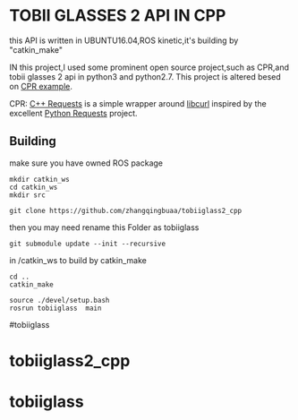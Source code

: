 # TOBII GLASSES 2 API IN CPP

this API is written in UBUNTU16.04,ROS kinetic,it's building by "catkin_make" 

IN this project,I used some prominent open source project,such as CPR,and tobii glasses 2 api in python3 and python2.7. This project is altered besed on [CPR example](https://github.com/whoshuu/cpr-example/).

CPR: [C++ Requests](https://github.com/whoshuu/cpr) is a simple wrapper around [libcurl](http://curl.haxx.se/libcurl) inspired by the excellent [Python Requests](https://github.com/kennethreitz/requests) project.



## Building
make sure you have owned ROS package
```
mkdir catkin_ws
cd catkin_ws
mkdir src
```
```
git clone https://github.com/zhangqingbuaa/tobiiglass2_cpp
```
then you may need rename this  Folder as tobiiglass
```
git submodule update --init --recursive
```
in /catkin_ws   to build by catkin_make
```
cd ..
catkin_make
```
```
source ./devel/setup.bash
rosrun tobiiglass  main 
```

#tobiiglass
# tobiiglass2_cpp
# tobiiglass
